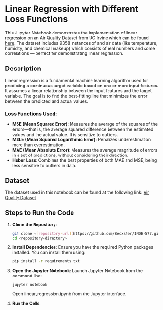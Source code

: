 # Linear Regression with Different Loss Functions

This Jupyter Notebook demonstrates the implementation of linear regression on an Air Quality Dataset from UC Irvine which can be found [here](https://archive.ics.uci.edu/dataset/360/air+quality). The dataset includes 9358 instances of and air data (like temperature, humidity, and chemical makeup) which consists of real numbers and some correlations — perfect for demonstrating linear regression.

## Description

Linear regression is a fundamental machine learning algorithm used for predicting a continuous target variable based on one or more input features. It assumes a linear relationship between the input features and the target variable. The goal is to find the best-fitting line that minimizes the error between the predicted and actual values.

### Loss Functions Used:
- **MSE (Mean Squared Error)**: Measures the average of the squares of the errors—that is, the average squared difference between the estimated values and the actual value. It is sensitive to outliers.
- **MSLE (Mean Squared Logarithmic Error)**: Penalizes underestimation more than overestimation.
- **MAE (Mean Absolute Error)**: Measures the average magnitude of errors in a set of predictions, without considering their direction.
- **Huber Loss**: Combines the best properties of both MAE and MSE, being less sensitive to outliers in data.

## Dataset

The dataset used in this notebook can be found at the following link:
[Air Quality Dataset](https://archive.ics.uci.edu/dataset/360/air+quality)


## Steps to Run the Code
1. **Clone the Repository**:
    ```sh
    git clone <[repository-url](https://github.com/Becxster/INDE-577.git)>
    cd <repository-directory>
    ```

2. **Install Dependencies**: Ensure you have the required Python packages installed. You can install them using:
    ```sh
    pip install -r requirements.txt
    ```

3. **Open the Jupyter Notebook**: Launch Jupyter Notebook from the command line:
    ```sh
    jupyter notebook
    ```
    Open linear_regression.ipynb from the Jupyter interface.
4. **Run the Cells**